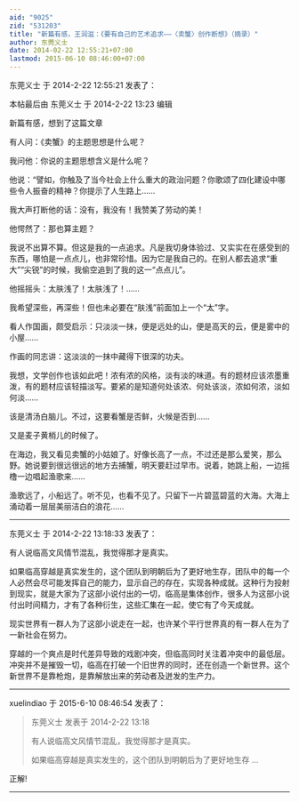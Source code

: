```yaml
---
aid: "9025"
zid: "531203"
title: "新篇有感，王润滋：《要有自己的艺术追求——〈卖蟹〉创作断想》（摘录）"
author: 东莞义士
date: 2014-02-22 12:55:21+07:00
lastmod: 2015-06-10 08:46:00+07:00
---
```


东莞义士 于 2014-2-22 12:55:21 发表了：

本帖最后由 东莞义士 于 2014-2-22 13:23 编辑

新篇有感，想到了这篇文章

有人问：《卖蟹》的主题思想是什么呢？

我问他：你说的主题思想含义是什么呢？

他说：“譬如，你触及了当今社会上什么重大的政治问题？你歌颂了四化建设中哪些令人振奋的精神？你提示了人生路上……

我大声打断他的话：没有，我没有！我赞美了劳动的美！

他愕然了：那也算主题？

我说不出算不算。但这是我的一点追求。凡是我切身体验过、又实实在在感受到的东西，哪怕是一点点儿，也非常珍惜。因为它是我自己的。在别人都去追求“重大”“尖锐”的时候，我偷空追到了我的这一“点点儿”。

他摇摇头：太肤浅了！太肤浅了！……

我希望深些，再深些！但也未必要在“肤浅”前面加上一个“太”字。

看人作国画，颇受启示：只淡淡一抹，便是远处的山，便是高天的云，便是雾中的小屋……

作画的同志讲：这淡淡的一抹中藏得下很深的功夫。

我想，文学创作也该如此吧！浓有浓的风格，淡有淡的味道。有的题材应该浓墨重泼，有的题材应该轻描淡写。要紧的是知道何处该浓、何处该淡，浓如何浓，淡如何淡……

该是清汤白脑儿。不过，这要看蟹是否鲜，火候是否到……

又是麦子黄梢儿的时候了。

在海边，我又看见卖蟹的小姑娘了。好像长高了一点，不过还是那么爱笑，那么野。她说要到很远很远的地方去捕蟹，明天要赶过早市。说着，她跳上船，一边摇橹一边唱起渔歌来……

渔歌远了，小船远了。听不见，也看不见了。只留下一片碧蓝碧蓝的大海。大海上涌动着一层层美丽洁白的浪花……

---

东莞义士 于 2014-2-22 13:18:33 发表了：

有人说临高文风情节混乱，我觉得那才是真实。

如果临高穿越是真实发生的，这个团队到明朝后为了更好地生存，团队中的每一个人必然会尽可能发挥自己的能力，显示自己的存在，实现各种成就。这种行为投射到现实，就是大家为了这部小说付出的一切，临高是集体创作，很多人为这部小说付出时间精力，才有了各种衍生，这些汇集在一起，使它有了今天成就。

现实世界有一群人为了这部小说走在一起，也许某个平行世界真的有一群人在为了一新社会在努力。

穿越的一个爽点是时代差异导致的戏剧冲突，但临高同时关注着冲突中的最低层。冲突并不是摧毁一切，临高在打破一个旧世界的同时，还在创造一个新世界。这个新世界不是靠枪炮，是靠解放出来的劳动者及迸发的生产力。

---

xuelindiao 于 2015-6-10 08:46:54 发表了：

> 东莞义士 发表于 2014-2-22 13:18
>
> 有人说临高文风情节混乱，我觉得那才是真实。
>
> 如果临高穿越是真实发生的，这个团队到明朝后为了更好地生存 ...

正解!

---

